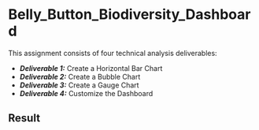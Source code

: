 # Belly_Button_Biodiversity_Dashboard

This assignment consists of four technical analysis deliverables:

- _**Deliverable 1:**_ Create a Horizontal Bar Chart
- _**Deliverable 2:**_ Create a Bubble Chart
- _**Deliverable 3:**_ Create a Gauge Chart
- _**Deliverable 4:**_ Customize the Dashboard

## Result
